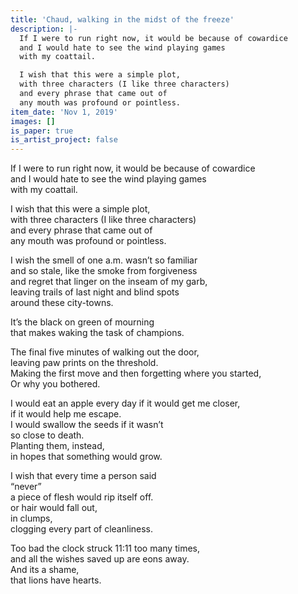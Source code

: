 ```yaml
---
title: 'Chaud, walking in the midst of the freeze'
description: |-
  If I were to run right now, it would be because of cowardice  
  and I would hate to see the wind playing games  
  with my coattail.

  I wish that this were a simple plot,  
  with three characters (I like three characters)  
  and every phrase that came out of  
  any mouth was profound or pointless.  
item_date: 'Nov 1, 2019'
images: []
is_paper: true
is_artist_project: false
---
```

If I were to run right now, it would be because of cowardice\
and I would hate to see the wind playing games\
with my coattail.

I wish that this were a simple plot,\
with three characters (I like three characters)\
and every phrase that came out of\
any mouth was profound or pointless.

I wish the smell of one a.m. wasn’t so familiar\
and so stale, like the smoke from forgiveness\
and regret that linger on the inseam of my garb,\
leaving trails of last night and blind spots\
around these city-towns.

It’s the black on green of mourning\
that makes waking the task of champions.

The final five minutes of walking out the door,\
leaving paw prints on the threshold.\
Making the first move and then forgetting where you started,\
Or why you bothered.

I would eat an apple every day if it would get me closer,\
if it would help me escape.\
I would swallow the seeds if it wasn’t\
so close to death.\
Planting them, instead,\
in hopes that something would grow.

I wish that every time a person said\
“never”\
a piece of flesh would rip itself off.\
or hair would fall out,\
in clumps,\
clogging every part of cleanliness.

Too bad the clock struck 11:11 too many times,\
and all the wishes saved up are eons away.\
And its a shame,\
that lions have hearts.
